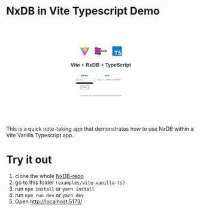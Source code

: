 # NxDB in Vite Typescript Demo

![](./screenshot.jpg)

This is a quick note-taking app that demonstrates how to use NxDB within a Vite Vanilla Typescript app.

# Try it out
1. clone the whole [NxDB-repo](https://github.com/nxpkg/nxdb)
2. go to this folder `(examples/vite-vanilla-ts)`
3. run `npm install` or `yarn install`
4. run `npm run dev` or `yarn dev`
5. Open [http://localhost:5173/](http://localhost:5173/)
